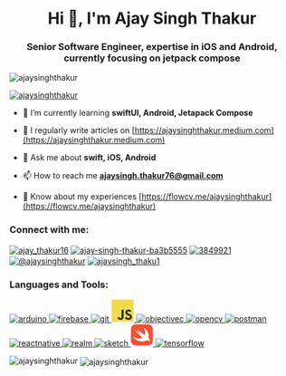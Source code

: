 <h1 align="center">Hi 👋, I'm Ajay Singh Thakur</h1>
<h3 align="center">Senior Software Engineer, expertise in iOS and Android, currently focusing on jetpack compose</h3>

<p align="left"> <img src="https://komarev.com/ghpvc/?username=ajaysinghthakur&label=Profile%20views&color=0e75b6&style=flat" alt="ajaysinghthakur" /> </p>

<p align="left"> <a href="https://github.com/ryo-ma/github-profile-trophy"><img src="https://github-profile-trophy.vercel.app/?username=ajaysinghthakur" alt="ajaysinghthakur" /></a> </p>

- 🌱 I’m currently learning **swiftUI, Android, Jetapack Compose**

- 📝 I regularly write articles on [https://ajaysinghthakur.medium.com](https://ajaysinghthakur.medium.com)

- 💬 Ask me about **swift, iOS, Android**

- 📫 How to reach me **ajaysingh.thakur76@gmail.com**

- 📄 Know about my experiences [https://flowcv.me/ajaysinghthakur](https://flowcv.me/ajaysinghthakur)

<h3 align="left">Connect with me:</h3>
<p align="left">
<a href="https://twitter.com/ajay_thakur16" target="blank"><img align="center" src="https://raw.githubusercontent.com/rahuldkjain/github-profile-readme-generator/master/src/images/icons/Social/twitter.svg" alt="ajay_thakur16" height="30" width="40" /></a>
<a href="https://linkedin.com/in/ajay-singh-thakur-ba3b5555" target="blank"><img align="center" src="https://raw.githubusercontent.com/rahuldkjain/github-profile-readme-generator/master/src/images/icons/Social/linked-in-alt.svg" alt="ajay-singh-thakur-ba3b5555" height="30" width="40" /></a>
<a href="https://stackoverflow.com/users/3849921" target="blank"><img align="center" src="https://raw.githubusercontent.com/rahuldkjain/github-profile-readme-generator/master/src/images/icons/Social/stack-overflow.svg" alt="3849921" height="30" width="40" /></a>
<a href="https://medium.com/@ajaysinghthakur" target="blank"><img align="center" src="https://raw.githubusercontent.com/rahuldkjain/github-profile-readme-generator/master/src/images/icons/Social/medium.svg" alt="@ajaysinghthakur" height="30" width="40" /></a>
<a href="https://www.hackerrank.com/ajaysingh_thaku1" target="blank"><img align="center" src="https://raw.githubusercontent.com/rahuldkjain/github-profile-readme-generator/master/src/images/icons/Social/hackerrank.svg" alt="ajaysingh_thaku1" height="30" width="40" /></a>
</p>

<h3 align="left">Languages and Tools:</h3>
<p align="left"> <a href="https://www.arduino.cc/" target="_blank"> <img src="https://cdn.worldvectorlogo.com/logos/arduino-1.svg" alt="arduino" width="40" height="40"/> </a> <a href="https://firebase.google.com/" target="_blank"> <img src="https://www.vectorlogo.zone/logos/firebase/firebase-icon.svg" alt="firebase" width="40" height="40"/> </a> <a href="https://git-scm.com/" target="_blank"> <img src="https://www.vectorlogo.zone/logos/git-scm/git-scm-icon.svg" alt="git" width="40" height="40"/> </a> <a href="https://developer.mozilla.org/en-US/docs/Web/JavaScript" target="_blank"> <img src="https://raw.githubusercontent.com/devicons/devicon/master/icons/javascript/javascript-original.svg" alt="javascript" width="40" height="40"/> </a> <a href="https://developer.apple.com/library/archive/documentation/Cocoa/Conceptual/ProgrammingWithObjectiveC/Introduction/Introduction.html" target="_blank"> <img src="https://www.vectorlogo.zone/logos/apple_objectivec/apple_objectivec-icon.svg" alt="objectivec" width="40" height="40"/> </a> <a href="https://opencv.org/" target="_blank"> <img src="https://www.vectorlogo.zone/logos/opencv/opencv-icon.svg" alt="opencv" width="40" height="40"/> </a> <a href="https://postman.com" target="_blank"> <img src="https://www.vectorlogo.zone/logos/getpostman/getpostman-icon.svg" alt="postman" width="40" height="40"/> </a> <a href="https://reactnative.dev/" target="_blank"> <img src="https://reactnative.dev/img/header_logo.svg" alt="reactnative" width="40" height="40"/> </a> <a href="https://realm.io/" target="_blank"> <img src="https://raw.githubusercontent.com/bestofjs/bestofjs-webui/8665e8c267a0215f3159df28b33c365198101df5/public/logos/realm.svg" alt="realm" width="40" height="40"/> </a> <a href="https://www.sketch.com/" target="_blank"> <img src="https://www.vectorlogo.zone/logos/sketchapp/sketchapp-icon.svg" alt="sketch" width="40" height="40"/> </a> <a href="https://developer.apple.com/swift/" target="_blank"> <img src="https://raw.githubusercontent.com/devicons/devicon/master/icons/swift/swift-original.svg" alt="swift" width="40" height="40"/> </a> <a href="https://www.tensorflow.org" target="_blank"> <img src="https://www.vectorlogo.zone/logos/tensorflow/tensorflow-icon.svg" alt="tensorflow" width="40" height="40"/> </a> </p>

<p><img align="left" src="https://github-readme-stats.vercel.app/api/top-langs?username=ajaysinghthakur&show_icons=true&locale=en&layout=compact" alt="ajaysinghthakur" /></p>

<p>&nbsp;<img align="center" src="https://github-readme-stats.vercel.app/api?username=ajaysinghthakur&show_icons=true&locale=en" alt="ajaysinghthakur" /></p>

